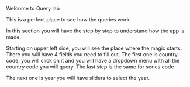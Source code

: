Welcome to Query lab

This is a perfect place to see how the queries work.

In this section you will have the step by step to understand how the app is made.

Starting on upper left side, you will see the place where the magic starts. There you will have 4 fields you need to fill out.
The first one is country code, you will click on it and you will have a dropdown menu with all the country code you will query. 
The last step is the same for series code 

The next one is year you will have sliders to select the year.